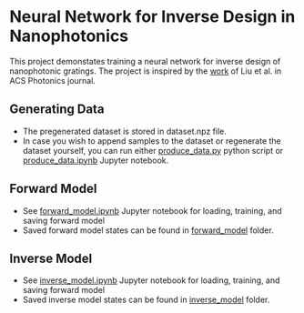 Neural Network for Inverse Design in Nanophotonics
==================================================
This project demonstates training a neural network for inverse design of nanophotonic gratings.
The project is inspired by the [work](https://doi.org/10.1021/acsphotonics.7b01377) of Liu et al. in ACS Photonics journal.

Generating Data
------------------
* The pregenerated dataset is stored in dataset.npz file.
* In case you wish to append samples to the dataset or regenerate the dataset yourself, you can run either [produce_data.py](./produce_data.py) python script or [produce_data.ipynb](./produce_data.py) Jupyter notebook.

Forward Model
-------------
* See [forward_model.ipynb](./forward_model.ipynb) Jupyter notebook for loading, training, and saving forward model
* Saved forward model states can be found in [forward_model](./forward_model/) folder.
  
Inverse Model
--------------
* See [inverse_model.ipynb](./inverse_model.ipynb) Jupyter notebook for loading, training, and saving forward model
* Saved inverse model states can be found in [inverse_model](./inverse_model/) folder.
